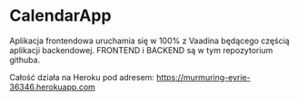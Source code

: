 # CalendarApp
Aplikacja frontendowa uruchamia się w 100% z Vaadina będącego częścią aplikacji backendowej. FRONTEND i BACKEND są w tym repozytorium githuba.

Całość działa na Heroku pod adresem: https://murmuring-eyrie-36346.herokuapp.com
